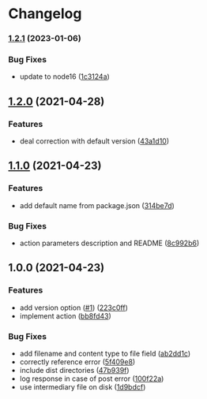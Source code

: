 # Changelog

### [1.2.1](https://www.github.com/zakodium/lactame-action/compare/v1.2.0...v1.2.1) (2023-01-06)


### Bug Fixes

* update to node16 ([1c3124a](https://www.github.com/zakodium/lactame-action/commit/1c3124aec0a6b2040ed79a30d72612ba388c834c))

## [1.2.0](https://www.github.com/zakodium/lactame-action/compare/v1.1.0...v1.2.0) (2021-04-28)


### Features

* deal correction with default version ([43a1d10](https://www.github.com/zakodium/lactame-action/commit/43a1d10b405eccf200def4bbf91627bb5bc4e32a))

## [1.1.0](https://www.github.com/zakodium/lactame-action/compare/v1.0.0...v1.1.0) (2021-04-23)


### Features

* add default name from package.json ([314be7d](https://www.github.com/zakodium/lactame-action/commit/314be7db936c4fe47c376f41c0f968dc7a640e48))


### Bug Fixes

* action parameters description and README ([8c992b6](https://www.github.com/zakodium/lactame-action/commit/8c992b6d2124915ae57aa73c237bc59dbff54485))

## 1.0.0 (2021-04-23)


### Features

* add version option ([#1](https://www.github.com/zakodium/lactame-action/issues/1)) ([223c0ff](https://www.github.com/zakodium/lactame-action/commit/223c0ffe8efd01c79515cf839a3cb84b79375e9e))
* implement action ([bb8fd43](https://www.github.com/zakodium/lactame-action/commit/bb8fd433be7f47a9617784122c2916e823001be0))


### Bug Fixes

* add filename and content type to file field ([ab2dd1c](https://www.github.com/zakodium/lactame-action/commit/ab2dd1c3430559ccb63f778ecf3e66a6b5baec23))
* correctly reference error ([5f409e8](https://www.github.com/zakodium/lactame-action/commit/5f409e823fa72e392a6d337b498f9bbdd0898b2e))
* include dist directories ([47b939f](https://www.github.com/zakodium/lactame-action/commit/47b939f0a07145707e68a56221bd905dce57d83b))
* log response in case of post error ([100f22a](https://www.github.com/zakodium/lactame-action/commit/100f22abb7cd9418684ab195b6b2cdef61221548))
* use intermediary file on disk ([1d9bdcf](https://www.github.com/zakodium/lactame-action/commit/1d9bdcf85db3ae3a54fcd6fc502efc6a80972e43))
